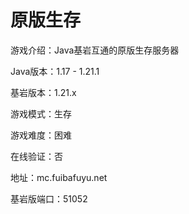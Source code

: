 # 原版生存

游戏介绍：Java基岩互通的原版生存服务器

Java版本：1.17 - 1.21.1

基岩版本：1.21.x

游戏模式：生存

游戏难度：困难

在线验证：否

地址：mc.fuibafuyu.net

基岩版端口：51052